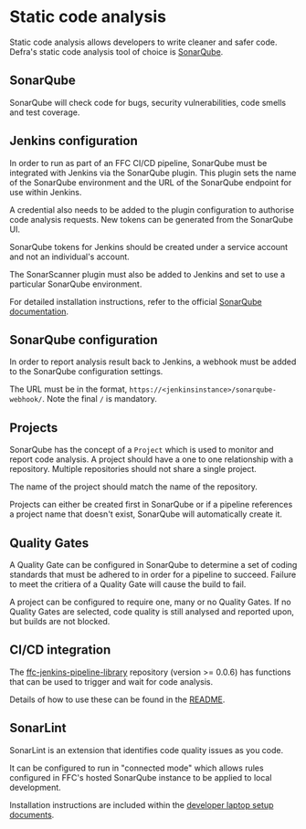 # Static code analysis
Static code analysis allows developers to write cleaner and safer code.  Defra's static code analysis tool of choice is [SonarQube](https://www.sonarqube.org/).

## SonarQube
SonarQube will check code for bugs, security vulnerabilities, code smells and test coverage.

## Jenkins configuration
In order to run as part of an FFC CI/CD pipeline, SonarQube must be integrated with Jenkins via the SonarQube plugin.
This plugin sets the name of the SonarQube environment and the URL of the SonarQube endpoint for use within Jenkins.

A credential also needs to be added to the plugin configuration to authorise code analysis requests.  New tokens can be generated from the SonarQube UI.

SonarQube tokens for Jenkins should be created under a service account and not an individual's account.

The SonarScanner plugin must also be added to Jenkins and set to use a particular SonarQube environment.

For detailed installation instructions, refer to the official [SonarQube documentation](https://docs.sonarqube.org/latest/analysis/scan/sonarscanner-for-jenkins/).

## SonarQube configuration
In order to report analysis result back to Jenkins, a webhook must be added to the SonarQube configuration settings.

The URL must be in the format, `https://<jenkinsinstance>/sonarqube-webhook/`.  Note the final `/` is mandatory.

## Projects
SonarQube has the concept of a `Project` which is used to monitor and report code analysis.  A project should have a one to one relationship with a repository.  Multiple repositories should not share a single project.

The name of the project should match the name of the repository.

Projects can either be created first in SonarQube or if a pipeline references a project name that doesn't exist, SonarQube will automatically create it.

## Quality Gates
A Quality Gate can be configured in SonarQube to determine a set of coding standards that must be adhered to in order for a pipeline to succeed.  Failure to meet the critiera of a Quality Gate will cause the build to fail.

A project can be configured to require one, many or no Quality Gates.  If no Quality Gates are selected, code quality is still analysed and reported upon, but builds are not blocked.

## CI/CD integration
The [ffc-jenkins-pipeline-library](https://github.com/DEFRA/ffc-jenkins-pipeline-library) repository (version >= 0.0.6) has functions that can be used to trigger and wait for code analysis.

Details of how to use these can be found in the [README](https://github.com/DEFRA/ffc-jenkins-pipeline-library).

## SonarLint
SonarLint is an extension that identifies code quality issues as you code.

It can be configured to run in "connected mode" which allows rules configured in FFC's hosted SonarQube instance to be applied to local development.

Installation instructions are included within the [developer laptop setup documents](developer-laptop-setup/install-sonarlint.md).
